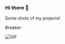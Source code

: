 ### Hi there 👋

Some shots of my projects!

Breaker:

![GIF](https://github.com/NiJiSann/NiJiSann/assets/85095318/165e914c-1ad3-4a0a-b6bf-662f631712df)




<!--
**NiJiSann/NiJiSann** is a ✨ _special_ ✨ repository because its `README.md` (this file) appears on your GitHub profile.

Here are some ideas to get you started:

- 🔭 I’m currently working on ...
- 🌱 I’m currently learning ...
- 👯 I’m looking to collaborate on ...
- 🤔 I’m looking for help with ...
- 💬 Ask me about ...
- 📫 How to reach me: ...
- 😄 Pronouns: ...
- ⚡ Fun fact: ...
-->
